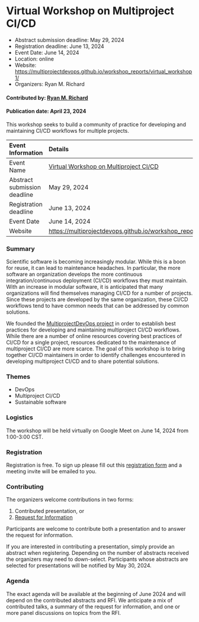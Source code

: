 # Virtual Workshop on Multiproject CI/CD

- Abstract submission deadline: May 29, 2024
- Registration deadline: June 13, 2024
- Event Date: June 14, 2024
- Location: online
- Website: https://multiprojectdevops.github.io/workshop_reports/virtual_workshop1/
- Organizers: Ryan M. Richard

#### Contributed by: [Ryan M. Richard](https://github.com/ryanmrichard)

#### Publication date: April 23, 2024

<!-- deck text start --> 
This workshop seeks to build a community of practice for developing and maintaining CI/CD workflows for multiple projects.
<!-- deck text ends -->

Event Information | Details
:--- | :---			   
Event Name | [Virtual Workshop on Multiproject CI/CD](https://multiprojectdevops.github.io/workshop_reports/virtual_workshop1/)
Abstract submission deadline | May 29, 2024
Registration deadline | June 13, 2024
Event Date | June 14, 2024
Website | https://multiprojectdevops.github.io/workshop_reports/virtual_workshop1/


### Summary

Scientific software is becoming increasingly modular. While this is a boon for reuse, it can lead to maintenance headaches. In particular, the more software
an organization develops the more continuous integration/continuous deployment
(CI/CD) workflows they must maintain. With an increase in modular software,
it is anticipated that many organizations will find themselves managing CI/CD
for a number of projects. Since these projects are developed by the same 
organization, these CI/CD workflows tend to have common needs that can be
addressed by common solutions.

We founded the [MultiprojectDevOps project](https://multiprojectdevops.github.io) in order to establish best practices 
for developing and maintaining multiproject CI/CD workflows. While there are a
number of online resources covering best practices of CI/CD for a single 
project, resources dedicated to the maintenance of multiproject CI/CD are more 
scarce. The goal of this workshop is to bring together CI/CD maintainers in 
order to identify challenges encountered in developing multiproject CI/CD and to 
share potential solutions. 

### Themes

- DevOps
- Multiproject CI/CD
- Sustainable software

### Logistics

The workshop will be held virtually on Google Meet on June 14, 2024 from 1:00-3:00 CST.

### Registration

Registration is free. To sign up please fill out this [registration form](https://forms.gle/b4xwFW1UKa7GfySw7)
and a meeting invite will be emailed to you.

### Contributing

The organizers welcome contributions in two forms:

1. Contributed presentation, or
2. [Request for Information](https://forms.gle/sG1m1RF5PrhgvE9W7)

Participants are welcome to contribute both a presentation and to answer the 
request for information. 

If you are interested in contributing a presentation, simply provide an abstract
when registering. Depending on the number of abstracts received the organizers
may need to down-select. Participants whose abstracts are selected for
presentations will be notified by May 30, 2024.

### Agenda

The exact agenda will be available at the beginning of June 2024 and will depend on the contributed abstracts and RFI. We anticipate a mix of
contributed talks, a summary of the request for information, and one or more panel discussions on topics from the RFI.

<!---
Publish: yes
Topics: conferences and workshops, release and deployment, continuous integration testing
--->
